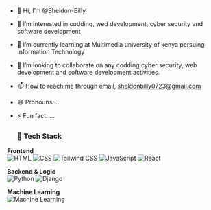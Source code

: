 - 👋 Hi, I’m @Sheldon-Billy
- 👀 I’m interested in codding, wed development, cyber security and software development
- 🌱 I’m currently learning at Multimedia university of kenya persuing Information Technology
- 💞️ I’m looking to collaborate on any codding,cyber security, web development and software development activities.
- 📫 How to reach me through email, sheldonbilly0723@gmail.com
- 😄 Pronouns: ...
- ⚡ Fun fact: ...

  ### 🧠 Tech Stack

**Frontend**  
![HTML](https://img.shields.io/badge/HTML-239120?style=for-the-badge&logo=html5&logoColor=white)
![CSS](https://img.shields.io/badge/CSS-264de4?style=for-the-badge&logo=css3&logoColor=white)
![Tailwind CSS](https://img.shields.io/badge/TailwindCSS-06B6D4?style=for-the-badge&logo=tailwindcss&logoColor=white)
![JavaScript](https://img.shields.io/badge/JavaScript-F7DF1E?style=for-the-badge&logo=javascript&logoColor=black)
![React](https://img.shields.io/badge/React-20232a?style=for-the-badge&logo=react&logoColor=61DAFB)

**Backend & Logic**  
![Python](https://img.shields.io/badge/Python-3776AB?style=for-the-badge&logo=python&logoColor=white)
![Django](https://img.shields.io/badge/Django-092E20?style=for-the-badge&logo=django&logoColor=white)

**Machine Learning**  
![Machine Learning](https://img.shields.io/badge/MachineLearning-brain?style=for-the-badge&logo=scikit-learn&logoColor=orange)

<!---
Sheldon-Billy/Sheldon-Billy is a ✨ special ✨ repository because its `README.md` (this file) appears on your GitHub profile.
You can click the Preview link to take a look at your changes.
--->
